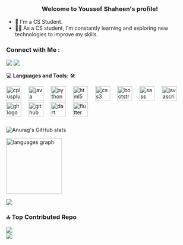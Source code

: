 <h3 align="center">
  Welcome to Youssef Shaheen's profile!
</h3>


<!-- Typing SVG by DenverCoder1 - https://github.com/DenverCoder1/readme-typing-svg -->
- 🏢 I'm a CS Student.
- 👨‍💻 As a CS student, I'm constantly learning and exploring new technologies to improve my skills.

### Connect with Me :

<a href="www.linkedin.com/in/youssef-shaheen-063b47274" target="_blank"><img src="https://img.shields.io/badge/LinkedIn-0077B5?style=for-the-badge&logo=linkedin&logoColor=white"/></a>
<a href="https://codepen.io/Youssefshaheen63" target="_blank"><img src="https://img.shields.io/badge/CodePen-000?style=for-the-badge&logo=codepen&logoColor=white"/></a>

💻 **Languages and Tools:** 🛠️<br>
<div align="left">
  <img src="https://cdn.jsdelivr.net/gh/devicons/devicon/icons/cplusplus/cplusplus-original.svg" height="40" alt="cplusplus logo"  />
  <img width="12" />
  <img src="https://cdn.jsdelivr.net/gh/devicons/devicon/icons/java/java-original.svg" height="40" alt="java logo"  />
  <img width="12" />
  <img src="https://cdn.jsdelivr.net/gh/devicons/devicon/icons/python/python-original.svg" height="40" alt="python logo"  />
  <img width="12" />
  <img src="https://cdn.jsdelivr.net/gh/devicons/devicon/icons/html5/html5-original.svg" height="40" alt="html5 logo"  />
  <img width="12" />
  <img src="https://cdn.jsdelivr.net/gh/devicons/devicon/icons/css3/css3-original.svg" height="40" alt="css3 logo"  />
  <img width="12" />
  <img src="https://cdn.jsdelivr.net/gh/devicons/devicon/icons/bootstrap/bootstrap-original.svg" height="40" alt="bootstrap logo"  />
  <img width="12" />
  <img src="https://cdn.jsdelivr.net/gh/devicons/devicon/icons/sass/sass-original.svg" height="40" alt="sass logo"  />
  <img width="12" />
  <img src="https://cdn.jsdelivr.net/gh/devicons/devicon/icons/javascript/javascript-original.svg" height="40" alt="javascript logo"  />
  <img width="12" />
  <img src="https://cdn.jsdelivr.net/gh/devicons/devicon/icons/git/git-original.svg" height="40" alt="git logo"  />
  <img width="12" />
  <img src="https://cdn.jsdelivr.net/gh/devicons/devicon/icons/github/github-original.svg" height="40" alt="github logo"  />
  <img width="12" />
  <img src="https://cdn.jsdelivr.net/gh/devicons/devicon/icons/dart/dart-original.svg" height="40" alt="dart logo"  />
  <img width="12" />
  <img src="https://cdn.jsdelivr.net/gh/devicons/devicon/icons/flutter/flutter-original.svg" height="40" alt="flutter logo"  />
</div>

###

![Anurag's GitHub stats](https://github-readme-stats.vercel.app/api?username=Youssefshaheen63&theme=great-gatsby&show_icons=true)
<br>

<img src="https://github-readme-stats.vercel.app/api/top-langs?username=Youssefshaheen63&locale=en&hide_title=false&layout=compact&card_width=320&langs_count=5&theme=great-gatsby&hide_border=true" height="150" alt="languages graph"  />

![](https://github-readme-streak-stats.herokuapp.com/?user=Youssefshaheen63&theme=great-gatsby&hide_border=false)<br/>

### 🔝 Top Contributed Repo
![](https://github-contributor-stats.vercel.app/api?username=Youssefshaheen63&limit=5&theme=great-gatsby&combine_all_yearly_contributions=true)
<br>
<a href="https://komarev.com/ghpvc/?username=Youssefshaheen63&style=for-the-badge">
    <img src="https://komarev.com/ghpvc/?username=Youssefshaheen63&style=for-the-badge&color=d68c20">
</a>

